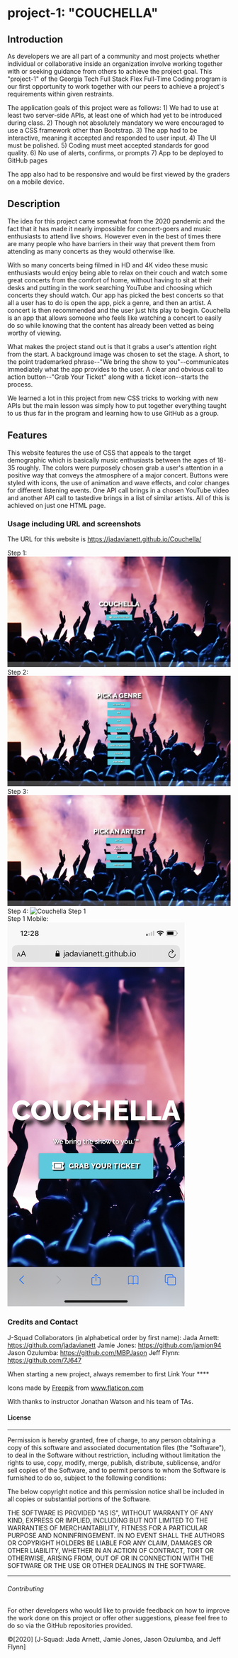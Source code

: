 # project-1: "COUCHELLA"

## Introduction 

As developers we are all part of a community and most projects whether individual or collaborative inside an organization involve working together with or seeking guidance from others to achieve the project goal.  This "project-1" of the Georgia Tech Full Stack Flex Full-Time Coding program is our first opportunity to work together with our peers to achieve a project's requirements within given restraints.

The application goals of this project were as follows:
    1) We had to use at least two server-side APIs, at least one of which had yet to be introduced during class.
    2) Though not absolutely mandatory we were encouraged to use a CSS framework other than Bootstrap.
    3) The app had to be interactive, meaning it accepted and responded to user input.
    4) The UI must be polished.
    5) Coding must meet accepted standards for good quality.
    6) No use of alerts, confirms, or prompts
    7) App to be deployed to GitHub pages

The app also had to be responsive and would be first viewed by the graders on a mobile device.

## Description

The idea for this project came somewhat from the 2020 pandemic and the fact that it has made it nearly impossible for concert-goers and music enthusiasts to attend live shows.  However even in the best of times there are many people who have barriers in their way that prevent them from attending as many concerts as they would otherwise like.

With so many concerts being filmed in HD and 4K video these music enthusiasts would enjoy being able to relax on their couch and watch some great concerts from the comfort of home, without having to sit at their desks and putting in the work searching YouTube and choosing which concerts they should watch. Our app has picked the best concerts so that all a user has to do is open the app, pick a genre, and then an artist.  A concert is then recommended and the user just hits play to begin.  Couchella is an app that allows someone who feels like watching a concert to easily do so while knowing that the content has already been vetted as being worthy of viewing.

What makes the project stand out is that it grabs a user's attention right from the start.  A background image was chosen to set the stage.  A short, to the point trademarked phrase--"We bring the show to you"--communicates immediately what the app provides to the user.  A clear and obvious call to action button--"Grab Your Ticket" along with a ticket icon--starts the process.

We learned a lot in this project from new CSS tricks to working with new APIs but the main lesson was simply how to put together everything taught to us thus far in the program and learning how to use GitHub as a group.

## Features

This website features the use of CSS that appeals to the target demographic which is basically music enthusiasts between the ages of 18-35 roughly.  The colors were purposely chosen grab a user's attention in a positive way that conveys the atmosphere of a major concert.  Buttons were styled with icons, the use of animation and wave effects, and color changes for different listening events.  One API call brings in a chosen YouTube video and another API call to tastedive brings in a list of similar artists.  All of this is achieved on just one HTML page.

### Usage including URL and screenshots

The URL for this website is https://jadavianett.github.io/Couchella/

Step 1:
<br>
![Couchella Step 1](./assets/images/Step1.png)
<br>
Step 2:
<br>
![Couchella Step 1](./assets/images/Step2.png)
<br>
Step 3:
<br>
![Couchella Step 1](./assets/images/Step3.png)
<br>
Step 4:
![Couchella Step 1](./assets/images/Step4.png)
<br>
Step 1 Mobile:
<br>
![Couchella Step 1 Responsive View](./assets/images/Step1Mobile.png)

### Credits and Contact

J-Squad Collaborators (in alphabetical order by first name):
Jada Arnett:  https://github.com/jadavianett
Jamie Jones: https://github.com/jamjon94
Jason Ozulumba: https://github.com/MBPJason
Jeff Flynn:  https://github.com/7J647

When starting a new project, always remember to first Link Your ****

<div>Icons made by <a href="http://www.freepik.com/" title="Freepik">Freepik</a> from <a href="https://www.flaticon.com/" title="Flaticon">www.flaticon.com</a></div>

With thanks to instructor Jonathan Watson and his team of TAs.

#### License

---

Permission is hereby granted, free of charge, to any person obtaining a copy
of this software and associated documentation files (the "Software"), to deal
in the Software without restriction, including without limitation the rights
to use, copy, modify, merge, publish, distribute, sublicense, and/or sell
copies of the Software, and to permit persons to whom the Software is
furnished to do so, subject to the following conditions:

The below copyright notice and this permission notice shall be included in all
copies or substantial portions of the Software.

THE SOFTWARE IS PROVIDED "AS IS", WITHOUT WARRANTY OF ANY KIND, EXPRESS OR
IMPLIED, INCLUDING BUT NOT LIMITED TO THE WARRANTIES OF MERCHANTABILITY,
FITNESS FOR A PARTICULAR PURPOSE AND NONINFRINGEMENT. IN NO EVENT SHALL THE
AUTHORS OR COPYRIGHT HOLDERS BE LIABLE FOR ANY CLAIM, DAMAGES OR OTHER
LIABILITY, WHETHER IN AN ACTION OF CONTRACT, TORT OR OTHERWISE, ARISING FROM,
OUT OF OR IN CONNECTION WITH THE SOFTWARE OR THE USE OR OTHER DEALINGS IN THE
SOFTWARE.

---

###### Contributing

For other developers who would like to provide feedback on how to improve the work done on this project or offer other suggestions, please feel free to do so via the GitHub repositories provided.

&copy;[2020] [J-Squad:  Jada Arnett, Jamie Jones, Jason Ozulumba, and Jeff Flynn]